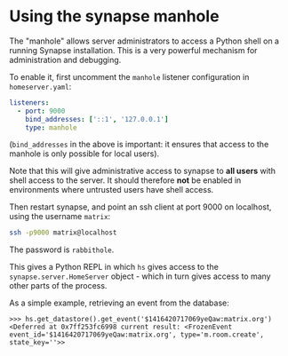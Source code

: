 Using the synapse manhole
=========================

The "manhole" allows server administrators to access a Python shell on a running
Synapse installation. This is a very powerful mechanism for administration and
debugging.

To enable it, first uncomment the `manhole` listener configuration in
`homeserver.yaml`:

```yaml
listeners:
  - port: 9000
    bind_addresses: ['::1', '127.0.0.1']
    type: manhole
```

(`bind_addresses` in the above is important: it ensures that access to the
manhole is only possible for local users).

Note that this will give administrative access to synapse to **all users** with
shell access to the server. It should therefore **not** be enabled in
environments where untrusted users have shell access.

Then restart synapse, and point an ssh client at port 9000 on localhost, using
the username `matrix`:

```bash
ssh -p9000 matrix@localhost
```

The password is `rabbithole`.

This gives a Python REPL in which `hs` gives access to the
`synapse.server.HomeServer` object - which in turn gives access to many other
parts of the process.

As a simple example, retrieving an event from the database:

```
>>> hs.get_datastore().get_event('$1416420717069yeQaw:matrix.org')
<Deferred at 0x7ff253fc6998 current result: <FrozenEvent event_id='$1416420717069yeQaw:matrix.org', type='m.room.create', state_key=''>>
```
